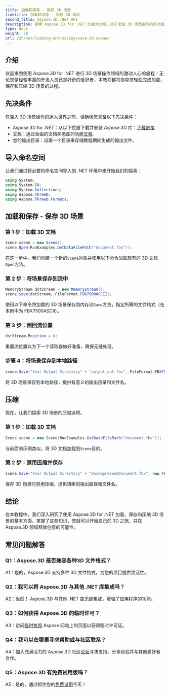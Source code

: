 ```yaml
---
title: 加载和保存 - 保存 3D 场景
linktitle: 加载和保存 - 保存 3D 场景
second_title: Aspose.3D .NET API
description: 探索 Aspose.3D for .NET 的强大功能。用于无缝 3D 场景操作的多功能库。轻松加载、保存和压缩。
type: docs
weight: 20
url: /zh/net/loading-and-saving/save-3d-scene/
---
```

## 介绍

欢迎来到使用 Aspose.3D for .NET 进行 3D 场景操作领域的激动人心的旅程！无论您是经验丰富的开发人员还是好奇的爱好者，本教程都将指导您轻松完成加载、保存和压缩 3D 场景的过程。

## 先决条件

在深入 3D 场景操作的迷人世界之前，请确保您具备以下先决条件：

-  Aspose.3D for .NET：从以下位置下载并安装 Aspose.3D 库：[下载链接](https://releases.aspose.com/3d/net/).
- 文档：通过全面的文档熟悉库的功能[文档](https://reference.aspose.com/3d/net/).
- 您的输出目录：设置一个目录来存储教程期间生成的输出文件。

## 导入命名空间

让我们通过将必要的命名空间导入到 .NET 环境中来开始我们的探索：

```csharp
using System;
using System.IO;
using System.Collections;
using Aspose.ThreeD;
using Aspose.ThreeD.Formats;
```

## 加载和保存 - 保存 3D 场景

### 第 1 步：加载 3D 文档

```csharp
Scene scene = new Scene();
scene.Open(RunExamples.GetDataFilePath("document.fbx"));
```

在这一步中，我们创建一个新的`Scene`对象并使用以下命令加载现有的 3D 文档`Open`方法。

### 第 2 步：将场景保存到流中

```csharp
MemoryStream dstStream = new MemoryStream();
scene.Save(dstStream, FileFormat.FBX7500ASCII);
```

使用以下命令将加载的 3D 场景保存到内存流`Save`方法，指定所需的文件格式（在本例中为 FBX7500ASCII）。

### 第 3 步：倒回流位置

```csharp
dstStream.Position = 0;
```

重置流位置以为下一个读取器做好准备，确保无缝处理。

### 步骤 4：将场景保存到本地路径

```csharp
scene.Save("Your Output Directory" + "output_out.fbx", FileFormat.FBX7500ASCII);
```

将 3D 场景保存到本地路径，提供有意义的输出目录和文件名。

## 压缩

现在，让我们探索 3D 场景的压缩选项。

### 第 1 步：加载 3D 文档

```csharp
Scene scene = new Scene(RunExamples.GetDataFilePath("document.fbx"));
```

与前面的示例类似，将 3D 文档加载到`Scene`目的。

### 第 2 步：禁用压缩并保存

```csharp
scene.Save("Your Output Directory" + "UncompressedDocument.fbx", new FbxSaveOptions(FileFormat.FBX7500ASCII) { EnableCompression = false });
```

保存 3D 场景时禁用压缩，提供清晰的输出路径和文件名。

## 结论

在本教程中，我们深入研究了使用 Aspose.3D for .NET 加载、保存和压缩 3D 场景的基本方面。掌握了这些知识，您就可以开始自己的 3D 之旅，并在 Aspose.3D 领域释放创意的可能性。

## 常见问题解答

### Q1：Aspose.3D 是否兼容各种3D 文件格式？

A1：是的，Aspose.3D 支持多种 3D 文件格式，为您的项目提供灵活性。

### Q2：我可以将 Aspose.3D 与其他 .NET 库集成吗？

A2：当然！ Aspose.3D 与其他 .NET 库无缝集成，增强了应用程序的功能。

### Q3：如何获得 Aspose.3D 的临时许可？

 A3：访问[临时执照](https://purchase.aspose.com/temporary-license/) Aspose 网站上的页面以获得临时许可证。

### Q4：我可以在哪里寻求帮助或与社区联系？

 A4：加入充满活力的 Aspose.3D 社区[论坛](https://forum.aspose.com/c/3d/18)寻求支持、分享经验并与其他爱好者合作。

### Q5：Aspose.3D 有免费试用版吗？

 A5：是的，通过抓住您的[免费试用](https://releases.aspose.com/)今天！